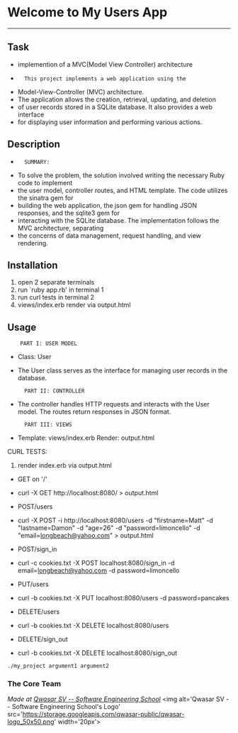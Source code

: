 # Welcome to My Users App
***
## Task
+ implemention of a MVC(Model View Controller) architecture
+       This project implements a web application using the 
- Model-View-Controller (MVC) architecture. 
- The application allows the creation, retrieval, updating, and deletion 
- of user records stored in a SQLite database. It also provides a web interface 
- for displaying user information and performing various actions.

## Description
+       SUMMARY: 
-  To solve the problem, the solution involved writing the necessary Ruby code to implement 
- the user model, controller routes, and HTML template. The code utilizes the sinatra gem for 
- building the web application, the json gem for handling JSON responses, and the sqlite3 gem for 
- interacting with the SQLite database. The implementation follows the MVC architecture, separating 
- the concerns of data management, request handling, and view rendering.


## Installation
1. open 2 separate terminals
2. run `ruby app.rb' in terminal 1
3. run curl tests in terminal 2
4. views/index.erb render via output.html 

## Usage
        PART I: USER MODEL
+ Class: User
- The User class serves as the interface for managing user records in the database.

        PART II: CONTROLLER
- The controller handles HTTP requests and interacts with the User model. The routes return responses in JSON format.

        PART III: VIEWS
+ Template: views/index.erb Render: output.html

CURL TESTS:
1. render index.erb via output.html 

+ GET on '/'
- curl -X GET http://localhost:8080/ > output.html 

+ POST/users
- curl -X POST -i http://localhost:8080/users -d "firstname=Matt" -d "lastname=Damon" -d "age=26" -d "password=limoncello" -d "email=longbeach@yahoo.com" > output.html

+ POST/sign_in
- curl -c cookies.txt -X POST localhost:8080/sign_in -d email=longbeach@yahoo.com -d password=limoncello

+ PUT/users 
- curl -b cookies.txt -X PUT localhost:8080/users -d password=pancakes

+ DELETE/users 
- curl -b cookies.txt -X DELETE localhost:8080/users

+ DELETE/sign_out
- curl -b cookies.txt -X DELETE localhost:8080/sign_out

```
./my_project argument1 argument2
```

### The Core Team


<span><i>Made at <a href='https://qwasar.io'>Qwasar SV -- Software Engineering School</a></i></span>
<span><img alt='Qwasar SV -- Software Engineering School's Logo' src='https://storage.googleapis.com/qwasar-public/qwasar-logo_50x50.png' width='20px'></span>
